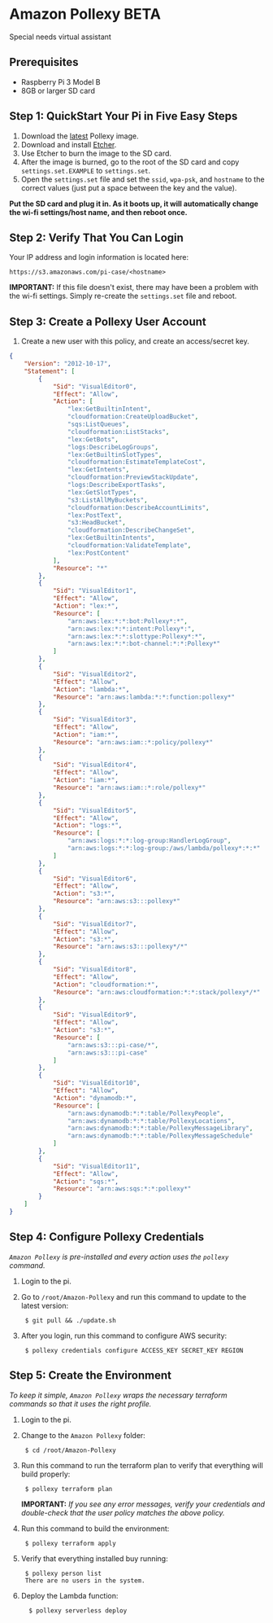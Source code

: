 # Amazon Pollexy BETA
Special needs virtual assistant

## Prerequisites
* Raspberry Pi 3 Model B
* 8GB or larger SD card 

## Step 1: QuickStart Your Pi in Five Easy Steps
1. Download the [latest](https://s3.amazonaws.com/pollexy-public/images/pi_v17.zip) Pollexy image.
2. Download and install [Etcher](https://etcher.io/).
3. Use Etcher to burn the image to the SD card.
4. After the image is burned, go to the root of the SD card and copy `settings.set.EXAMPLE` to `settings.set`.
5. Open the `settings.set` file and set the `ssid`, `wpa-psk`, and `hostname` to the correct values (just put a space between the key and the value).

**Put the SD card and plug it in. As it boots up, it will automatically change the wi-fi settings/host name, and then reboot once.**

## Step 2: Verify That You Can Login
Your IP address and login information is located here:

    https://s3.amazonaws.com/pi-case/<hostname>

**IMPORTANT:** If this file doesn't exist, there may have been a problem with the wi-fi settings. Simply re-create the `settings.set` file and reboot.

## Step 3: Create a Pollexy User Account
1. Create a new user with this policy, and create an access/secret key.
```json
{
    "Version": "2012-10-17",
    "Statement": [
        {
            "Sid": "VisualEditor0",
            "Effect": "Allow",
            "Action": [
                "lex:GetBuiltinIntent",
                "cloudformation:CreateUploadBucket",
                "sqs:ListQueues",
                "cloudformation:ListStacks",
                "lex:GetBots",
                "logs:DescribeLogGroups",
                "lex:GetBuiltinSlotTypes",
                "cloudformation:EstimateTemplateCost",
                "lex:GetIntents",
                "cloudformation:PreviewStackUpdate",
                "logs:DescribeExportTasks",
                "lex:GetSlotTypes",
                "s3:ListAllMyBuckets",
                "cloudformation:DescribeAccountLimits",
                "lex:PostText",
                "s3:HeadBucket",
                "cloudformation:DescribeChangeSet",
                "lex:GetBuiltinIntents",
                "cloudformation:ValidateTemplate",
                "lex:PostContent"
            ],
            "Resource": "*"
        },
        {
            "Sid": "VisualEditor1",
            "Effect": "Allow",
            "Action": "lex:*",
            "Resource": [
                "arn:aws:lex:*:*:bot:Pollexy*:*",
                "arn:aws:lex:*:*:intent:Pollexy*:",
                "arn:aws:lex:*:*:slottype:Pollexy*:*",
                "arn:aws:lex:*:*:bot-channel:*:*:Pollexy*"
            ]
        },
        {
            "Sid": "VisualEditor2",
            "Effect": "Allow",
            "Action": "lambda:*",
            "Resource": "arn:aws:lambda:*:*:function:pollexy*"
        },
        {
            "Sid": "VisualEditor3",
            "Effect": "Allow",
            "Action": "iam:*",
            "Resource": "arn:aws:iam::*:policy/pollexy*"
        },
        {
            "Sid": "VisualEditor4",
            "Effect": "Allow",
            "Action": "iam:*",
            "Resource": "arn:aws:iam::*:role/pollexy*"
        },
        {
            "Sid": "VisualEditor5",
            "Effect": "Allow",
            "Action": "logs:*",
            "Resource": [
                "arn:aws:logs:*:*:log-group:HandlerLogGroup",
                "arn:aws:logs:*:*:log-group:/aws/lambda/pollexy*:*:*"
            ]
        },
        {
            "Sid": "VisualEditor6",
            "Effect": "Allow",
            "Action": "s3:*",
            "Resource": "arn:aws:s3:::pollexy*"
        },
        {
            "Sid": "VisualEditor7",
            "Effect": "Allow",
            "Action": "s3:*",
            "Resource": "arn:aws:s3:::pollexy*/*"
        },
        {
            "Sid": "VisualEditor8",
            "Effect": "Allow",
            "Action": "cloudformation:*",
            "Resource": "arn:aws:cloudformation:*:*:stack/pollexy*/*"
        },
        {
            "Sid": "VisualEditor9",
            "Effect": "Allow",
            "Action": "s3:*",
            "Resource": [
                "arn:aws:s3:::pi-case/*",
                "arn:aws:s3:::pi-case"
            ]
        },
        {
            "Sid": "VisualEditor10",
            "Effect": "Allow",
            "Action": "dynamodb:*",
            "Resource": [
                "arn:aws:dynamodb:*:*:table/PollexyPeople",
                "arn:aws:dynamodb:*:*:table/PollexyLocations",
                "arn:aws:dynamodb:*:*:table/PollexyMessageLibrary",
                "arn:aws:dynamodb:*:*:table/PollexyMessageSchedule"
            ]
        },
        {
            "Sid": "VisualEditor11",
            "Effect": "Allow",
            "Action": "sqs:*",
            "Resource": "arn:aws:sqs:*:*:pollexy*"
        }
    ]
}
```
## Step 4: Configure Pollexy Credentials
*`Amazon Pollexy` is pre-installed and every action uses the `pollexy` command.*

1. Login to the pi.
2. Go to `/root/Amazon-Pollexy` and run this command to update to the latest version:

        $ git pull && ./update.sh
        
3. After you login, run this command to configure AWS security:

        $ pollexy credentials configure ACCESS_KEY SECRET_KEY REGION

## Step 5: Create the Environment
*To keep it simple, `Amazon Pollexy` wraps the necessary terraform commands so that it uses the right profile.*

1. Login to the pi.
2. Change to the `Amazon Pollexy` folder:
        
        $ cd /root/Amazon-Pollexy

2. Run this command to run the terraform plan to verify that everything will build properly:

        $ pollexy terraform plan

     **IMPORTANT:** *If you see any error messages, verify your credentials and double-check that the user policy matches the above policy.*

3. Run this command to build the environment:

        $ pollexy terraform apply

4. Verify that everything installed buy running:
      
        $ pollexy person list
        There are no users in the system.

5. Deploy the Lambda function:

         $ pollexy serverless deploy
